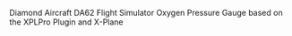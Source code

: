 Diamond Aircraft DA62 Flight Simulator Oxygen Pressure Gauge based on the XPLPro Plugin and X-Plane
